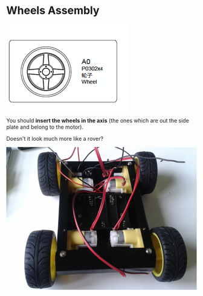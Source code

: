 # Wheels Assembly

![Wheel](../img/assembly_img/a_wheel.jpg)

You should **insert the wheels in the axis** (the ones which are out the side plate and belong to the motor).

Doesn't it look much more like a rover?

![Wheel](../img/assembly_img/a_wheel2.jpg)
